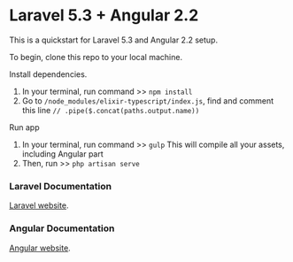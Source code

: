 # Laravel 5.3 + Angular 2.2

This is a quickstart for Laravel 5.3 and Angular 2.2 setup.

To begin, clone this repo to your local machine.

Install dependencies.
1. In your terminal, run command >> `npm install`
2. Go to `/node_modules/elixir-typescript/index.js`, find and comment this line
   `// .pipe($.concat(paths.output.name))`

Run app
1. In your terminal, run command >> `gulp`
   This will compile all your assets, including Angular part
2. Then, run >> `php artisan serve`


### Laravel Documentation

[Laravel website](http://laravel.com/docs).

### Angular Documentation

[Angular website](https://angular.io/docs/ts/latest).